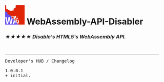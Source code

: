 <h1><img src="resources/icon.png" height="64" width="64"/> WebAssembly-API-Disabler</h1>

<h3><em>★★★★★ Disable's HTML5's WebAssembly API.</em></h3>

<img width="0" height="0" src="resources/screenshot_1.png"/>

<hr/>

<pre>
Developer's HUB / Changelog

1.0.0.1
+ initial.
</pre>

<br/>

<!-- <a href="https://paypal.me/e1adkarak0"><img src="https://www.paypalobjects.com/webstatic/mktg/Logo/pp-logo-100px.png" alt="PayPal Donation"></a> -->
